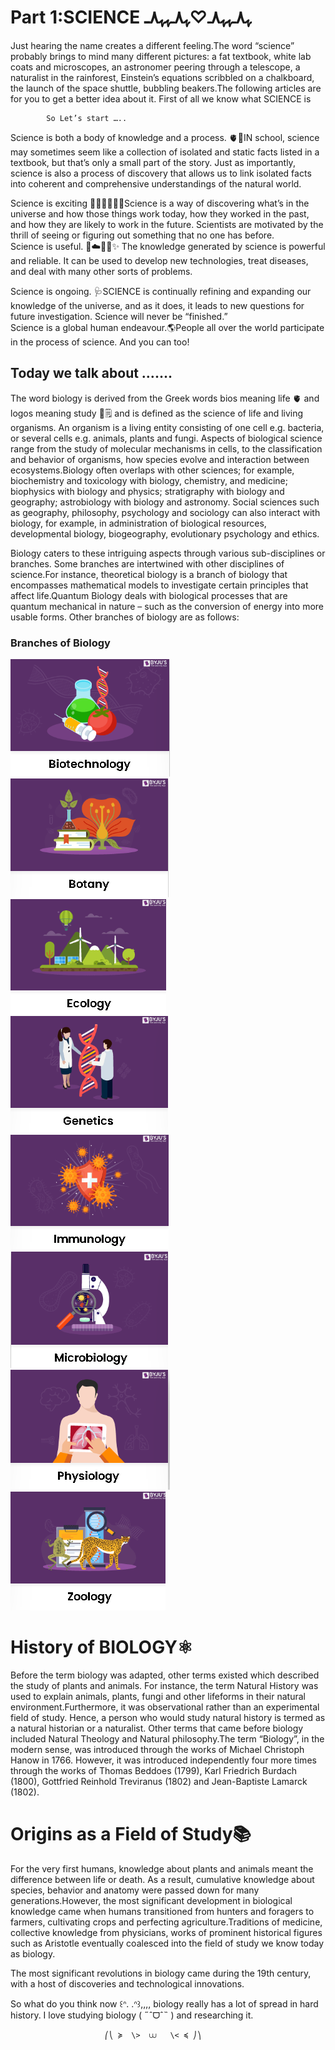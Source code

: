 # Part 1:SCIENCE ﮩ٨ـﮩﮩ٨ـ♡ﮩ٨ـﮩﮩ٨ـ   
Just hearing the name creates a different feeling.The word “science” probably brings to mind many different pictures: a fat textbook, white lab coats and microscopes, an astronomer peering through a telescope, a naturalist in the rainforest, Einstein’s equations scribbled on a chalkboard, the launch of the space shuttle, bubbling beakers.The following articles are for you to get a better idea about it. First of all we know what SCIENCE is   

            So Let’s start …..  

Science is both a body of knowledge and a process. 🫀🧠IN school, science may sometimes seem like a collection of isolated and static facts listed in a textbook, but that’s only a small part of the story. Just as importantly, science is also a process of discovery that allows us to link isolated facts into coherent and comprehensive understandings of the natural world.  

Science is exciting 🧪🔬🧬👨🏻‍🔬Science is a way of discovering what’s in the universe and how those things work today, how they worked in the past, and how they are likely to work in the future. Scientists are motivated by the thrill of seeing or figuring out something that no one has before.  
Science is useful. 🤍☁️🌿🍃✨️ The knowledge generated by science is powerful and reliable. It can be used to develop new technologies, treat diseases, and deal with many other sorts of problems.  

Science is ongoing. 🩺SCIENCE is continually refining and expanding our knowledge of the universe, and as it does, it leads to new questions for future investigation. Science will never be “finished.”  
Science is a global human endeavour.🌎People all over the world participate in the process of science. And you can too\!
                
## Today we talk about …….  
                                        
The word biology is derived from the Greek words bios meaning life  🫀 and logos meaning study 📓🗒 and is defined as the science of life and living organisms. An organism is a living entity consisting of one cell e.g. bacteria, or several cells e.g. animals, plants and fungi. Aspects of biological science range from the study of molecular mechanisms in cells, to the classification and behavior of organisms, how species evolve and interaction between ecosystems.Biology often overlaps with other sciences; for example, biochemistry and toxicology with biology, chemistry, and medicine; biophysics with biology and physics; stratigraphy with biology and geography; astrobiology with biology and astronomy. Social sciences such as geography, philosophy, psychology and sociology can also interact with biology, for example, in administration of biological resources, developmental biology, biogeography, evolutionary psychology and ethics.

Biology caters to these intriguing aspects through various sub-disciplines or branches. Some branches are intertwined with other disciplines of science.For instance, theoretical biology is a branch of biology that encompasses mathematical models to investigate certain principles that affect life.Quantum Biology deals with biological processes that are quantum mechanical in nature – such as the conversion of energy into more usable forms. Other branches of biology are as follows: 

### Branches of Biology

<p>
  <img src="https://raw.githubusercontent.com/STEAMer-Academy/Steamer-Blogs/refs/heads/main/Science/Biology/Part%201/Images/image%201.png" style={{ display: 'inline-block', width: '200px' }} />
  <img src="https://raw.githubusercontent.com/STEAMer-Academy/Steamer-Blogs/refs/heads/main/Science/Biology/Part%201/Images/image%202.png" style={{ display: 'inline-block', width: '200px' }} />
  <img src="https://raw.githubusercontent.com/STEAMer-Academy/Steamer-Blogs/refs/heads/main/Science/Biology/Part%201/Images/image%203.png" style={{ display: 'inline-block', width: '200px' }} />
  <img src="https://raw.githubusercontent.com/STEAMer-Academy/Steamer-Blogs/refs/heads/main/Science/Biology/Part%201/Images/image%204.png" style={{ display: 'inline-block', width: '200px' }} />
  <img src="https://raw.githubusercontent.com/STEAMer-Academy/Steamer-Blogs/refs/heads/main/Science/Biology/Part%201/Images/image%205.png" style={{ display: 'inline-block', width: '200px' }} />
  <img src="https://raw.githubusercontent.com/STEAMer-Academy/Steamer-Blogs/refs/heads/main/Science/Biology/Part%201/Images/image%206.png" style={{ display: 'inline-block', width: '200px' }} />
  <img src="https://raw.githubusercontent.com/STEAMer-Academy/Steamer-Blogs/refs/heads/main/Science/Biology/Part%201/Images/image%207.png" style={{ display: 'inline-block', width: '200px' }} />
  <img src="https://raw.githubusercontent.com/STEAMer-Academy/Steamer-Blogs/refs/heads/main/Science/Biology/Part%201/Images/image%208.png" style={{ display: 'inline-block', width: '200px' }} />
</p>

# History of BIOLOGY⚛

Before the term biology was adapted, other terms existed which described the study of plants and animals. For instance, the term Natural History was used to explain animals, plants, fungi and other lifeforms in their natural environment.Furthermore, it was observational rather than an experimental field of study. Hence, a person who would study natural history is termed as a natural historian or a naturalist. Other terms that came before biology included Natural Theology and Natural philosophy.The term “Biology”, in the modern sense, was introduced through the works of Michael Christoph Hanow in 1766. However, it was introduced independently four more times through the works of Thomas Beddoes (1799), Karl Friedrich Burdach (1800), Gottfried Reinhold Treviranus (1802) and Jean-Baptiste Lamarck (1802).

# Origins as a Field of Study📚

For the very first humans, knowledge about plants and animals meant the difference between life or death. As a result, cumulative knowledge about species, behavior and anatomy were passed down for many generations.However, the most significant development in biological knowledge came when humans transitioned from hunters and foragers to farmers, cultivating crops and perfecting agriculture.Traditions of medicine, collective knowledge from physicians, works of prominent historical figures such as Aristotle eventually coalesced into the field of study we know today as biology.

The most significant revolutions in biology came during the 19th century, with a host of discoveries and technological innovations.

So what do you think now  ꒰ᐢ. .ᐢ꒱,,,, biology really has a lot of spread in hard history. I love studying biology  ( ˶ˆᗜˆ˵ ) and researching it.  
    
                         ⎛⎝ ≽  \>  ⩊   \< ≼ ⎠⎞
           
